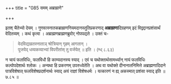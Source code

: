 +++
title = "085 समम् अब्राह्मणे"

+++

इतश् चैतेभ्यो देयम् । गुणवत्स्नातकब्राह्मणनियमदानस्तुतिप्रकरणाद् **अब्राह्मणा**दिग्रहणम् इदं विद्वद्दानप्रशंसार्थं वेदितव्यम् । कथं कृत्वा । अब्राह्मणब्राह्मणब्रुवोर् नोपपद्यते । उक्तं च-



> वेदविद्याव्रतस्नाताञ् श्रोत्रियान् गृहम् आगतान् ।  
> पूजयेद् धव्यकव्याभ्यां विपरीतांस् तु वर्जयेत् ॥ इति । (म्ध् ८.६३)

न चायं फलविधिः, फलविधौ हि काम्यदानस्य स्याद् । एवं च यथोक्तार्थसामर्थ्यान् नायं फलविधिः कल्पोपदेशार्थः श्लोकः । अन्यथा हि प्रकरणम् उपरुध्येतेति । अथ वा यथोक्ते दीनानातनिमित्ते अब्राह्मणादिदाने पात्रविशेषात् फलविशेषप्रदर्शनार्थः स्याद् अयं राज्ञां विशेषधर्मः । यत्कारणं न ह्य् अकस्मात् प्रशंसा स्याद् इति ॥ ७.८५ ॥

